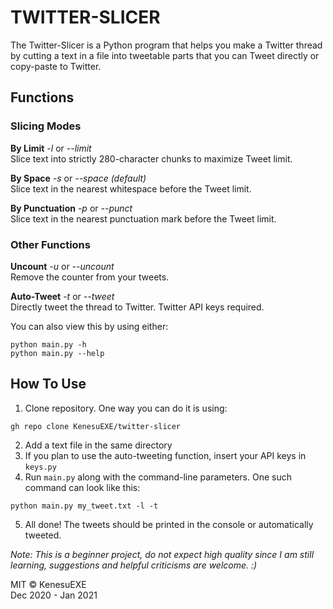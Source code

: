 # TWITTER-SLICER
The Twitter-Slicer is a Python program that helps you make a Twitter 
thread by cutting a text in a file into tweetable parts that you
can Tweet directly or copy-paste to Twitter.

## Functions
### Slicing Modes 
**By Limit**   *-l* or *--limit*   
Slice text into strictly 280-character chunks to maximize Tweet limit.  

**By Space** *-s*   or *--space* *(default)*    
Slice text in the nearest whitespace before the Tweet limit.  

**By Punctuation**   *-p* or *--punct*  
Slice text in the nearest punctuation mark before the Tweet limit.  

### Other Functions
**Uncount** *-u* or *--uncount*   
Remove the counter from your tweets.   

**Auto-Tweet** *-t* or *--tweet*   
Directly tweet the thread to Twitter. Twitter API keys required.

You can also view this by using either:
```
python main.py -h
python main.py --help
```
## How To Use
1. Clone repository. One way you can do it is using:
```
gh repo clone KenesuEXE/twitter-slicer
```
2. Add a text file in the same directory
3. If you plan to use the auto-tweeting function, insert your API keys in `keys.py`
4. Run `main.py` along with the command-line parameters. One such command can look like this:
```
python main.py my_tweet.txt -l -t
```
5. All done! The tweets should be printed in the console or automatically tweeted.

*Note: This is a beginner project, do not expect high quality since I am still learning, suggestions and helpful criticisms are welcome. :)*  

MIT © KenesuEXE  
Dec 2020 - Jan 2021
